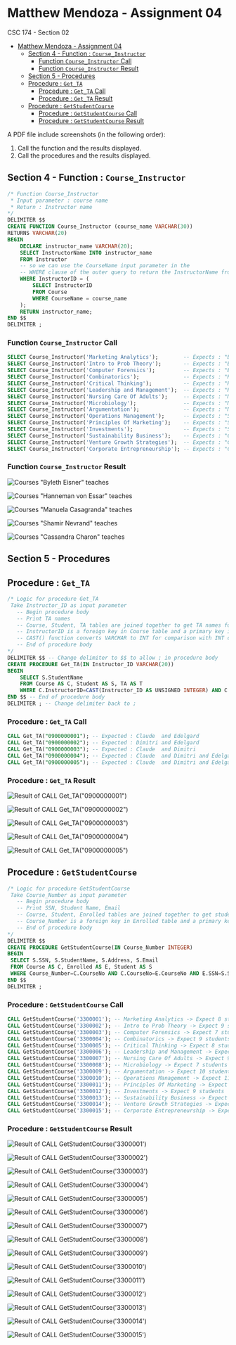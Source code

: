 # Matthew Mendoza - Assignment 04

CSC 174 - Section 02

- [Matthew Mendoza - Assignment 04](#matthew-mendoza---assignment-04)
  - [Section 4 - Function : `Course_Instructor`](#section-4---function--course_instructor)
    - [Function `Course_Instructor` Call](#function-course_instructor-call)
    - [Function `Course_Instructor` Result](#function-course_instructor-result)
  - [Section 5 - Procedures](#section-5---procedures)
  - [Procedure : `Get_TA`](#procedure--get_ta)
    - [Procedure : `Get_TA` Call](#procedure--get_ta-call)
    - [Procedure : `Get_TA` Result](#procedure--get_ta-result)
  - [Procedure : `GetStudentCourse`](#procedure--getstudentcourse)
    - [Procedure : `GetStudentCourse` Call](#procedure--getstudentcourse-call)
    - [Procedure : `GetStudentCourse` Result](#procedure--getstudentcourse-result)

A PDF file include screenshots (in the following order):

1) Call the function and the results displayed.
2) Call the procedures and the results displayed.

## Section 4 - Function : `Course_Instructor`

```sql
/* Function Course_Instructor
 * Input parameter : course name
 * Return : Instructor name
*/
DELIMITER $$
CREATE FUNCTION Course_Instructor (course_name VARCHAR(30))
RETURNS VARCHAR(20)
BEGIN
    DECLARE instructor_name VARCHAR(20);
    SELECT InstructorName INTO instructor_name
    FROM Instructor
    -- so we can use the CourseName input parameter in the
    -- WHERE clause of the outer query to return the InstructorName from the Instructor table
    WHERE InstructorID = (
        SELECT InstructorID
        FROM Course
        WHERE CourseName = course_name
    );
    RETURN instructor_name;
END $$
DELIMITER ;
```

### Function `Course_Instructor` Call

```sql
SELECT Course_Instructor('Marketing Analytics');        -- Expects : "Byleth Eisner"
SELECT Course_Instructor('Intro to Prob Theory');       -- Expects : "Byleth Eisner"
SELECT Course_Instructor('Computer Forensics');         -- Expects : "Byleth Eisner"
SELECT Course_Instructor('Combinatorics');              -- Expects : "Hanneman von Essar"
SELECT Course_Instructor('Critical Thinking');          -- Expects : "Hanneman von Essar"
SELECT Course_Instructor('Leadership and Management');  -- Expects : "Hanneman von Essar"
SELECT Course_Instructor('Nursing Care Of Adults');     -- Expects : "Manuela Casagranda"
SELECT Course_Instructor('Microbiology');               -- Expects : "Manuela Casagranda"
SELECT Course_Instructor('Argumentation');              -- Expects : "Manuela Casagranda"
SELECT Course_Instructor('Operations Management');      -- Expects : "Shamir Nevrand"
SELECT Course_Instructor('Principles Of Marketing');    -- Expects : "Shamir Nevrand"
SELECT Course_Instructor('Investments');                -- Expects : "Shamir Nevrand"
SELECT Course_Instructor('Sustainability Business');    -- Expects : "Cassandra Charon"
SELECT Course_Instructor('Venture Growth Strategies');  -- Expects : "Cassandra Charon"
SELECT Course_Instructor('Corporate Entrepreneurship'); -- Expects : "Cassandra Charon"
```

### Function `Course_Instructor` Result

![Courses "Byleth Eisner" teaches](assignment04-readme-attachments/section04_function_call_result01-byleth-eisner.png)

![Courses "Hanneman von Essar" teaches](assignment04-readme-attachments/section04_function_call_result02-hanneman-von-essar.png)

![Courses "Manuela Casagranda" teaches](assignment04-readme-attachments/section04_function_call_result03-manuela-casagrada.png)

![Courses "Shamir Nevrand" teaches](assignment04-readme-attachments/section04_function_call_result04-shamir-nevrand.png)

![Courses "Cassandra Charon" teaches](assignment04-readme-attachments/section04_function_call_result05-cassandra-choron.png)

## Section 5 - Procedures

## Procedure : `Get_TA`

```sql
/* Logic for procedure Get_TA
 Take Instructor_ID as input parameter
   -- Begin procedure body
   -- Print TA names
   -- Course, Student, TA tables are joined together to get TA names for a given instructor
   -- InstructorID is a foreign key in Course table and a primary key in Instructor table
   -- CAST() function converts VARCHAR to INT for comparison with INT column in Course table
   -- End of procedure body
*/
DELIMITER $$ -- Change delimiter to $$ to allow ; in procedure body
CREATE PROCEDURE Get_TA(IN Instructor_ID VARCHAR(20))
BEGIN 
    SELECT S.StudentName
    FROM Course AS C, Student AS S, TA AS T 
    WHERE C.InstructorID=CAST(Instructor_ID AS UNSIGNED INTEGER) AND C.TASSN=T.SSN AND T.SSN=S.SSN;
END $$ -- End of procedure body
DELIMITER ; -- Change delimiter back to ;
```

### Procedure : `Get_TA` Call

```sql
CALL Get_TA("0900000001"); -- Expected : Claude  and Edelgard
CALL Get_TA("0900000002"); -- Expected : Dimitri and Edelgard
CALL Get_TA("0900000003"); -- Expected : Claude  and Dimitri
CALL Get_TA("0900000004"); -- Expected : Claude  and Dimitri and Edelgard
CALL Get_TA("0900000005"); -- Expected : Claude  and Dimitri and Edelgard
```

### Procedure : `Get_TA` Result

![Result of `CALL Get_TA("0900000001")`](assignment04-readme-attachments/result_call_get_ta_0900000001.png)

![Result of `CALL Get_TA("0900000002")`](assignment04-readme-attachments/result_call_get_ta_0900000002.png)

![Result of `CALL Get_TA("0900000003")`](assignment04-readme-attachments/result_call_get_ta_0900000003.png)

![Result of `CALL Get_TA("0900000004")`](assignment04-readme-attachments/result_call_get_ta_0900000004.png)

![Result of `CALL Get_TA("0900000005")`](assignment04-readme-attachments/result_call_get_ta_0900000005.png)

## Procedure : `GetStudentCourse`

```sql
/* Logic for procedure GetStudentCourse
 Take Course_Number as input parameter
   -- Begin procedure body
   -- Print SSN, Student Name, Email
   -- Course, Student, Enrolled tables are joined together to get student info for a given course
   -- Course_Number is a foreign key in Enrolled table and a primary key in Course table
   -- End of procedure body
*/
DELIMITER $$
CREATE PROCEDURE GetStudentCourse(IN Course_Number INTEGER)
BEGIN
 SELECT S.SSN, S.StudentName, S.Address, S.Email
 FROM Course AS C, Enrolled AS E, Student AS S
 WHERE Course_Number=C.CourseNo AND C.CourseNo=E.CourseNo AND E.SSN=S.SSN ; 
END $$
DELIMITER ;
```

### Procedure : `GetStudentCourse` Call

```sql
CALL GetStudentCourse('3300001'); -- Marketing Analytics -> Expect 8 students
CALL GetStudentCourse('3300002'); -- Intro to Prob Theory -> Expect 9 students
CALL GetStudentCourse('3300003'); -- Computer Forensics -> Expect 7 students
CALL GetStudentCourse('3300004'); -- Combinatorics -> Expect 9 students
CALL GetStudentCourse('3300005'); -- Critical Thinking -> Expect 8 students
CALL GetStudentCourse('3300006'); -- Leadership and Management -> Expect 11 students
CALL GetStudentCourse('3300007'); -- Nursing Care Of Adults -> Expect 9 students
CALL GetStudentCourse('3300008'); -- Microbiology -> Expect 7 students
CALL GetStudentCourse('3300009'); -- Argumentation -> Expect 10 students
CALL GetStudentCourse('3300010'); -- Operations Management -> Expect 11 students
CALL GetStudentCourse('3300011'); -- Principles Of Marketing -> Expect 7 students
CALL GetStudentCourse('3300012'); -- Investments -> Expect 9 students
CALL GetStudentCourse('3300013'); -- Sustainability Business -> Expect 1 Student
CALL GetStudentCourse('3300014'); -- Venture Growth Strategies -> Expect 1 Student
CALL GetStudentCourse('3300015'); -- Corporate Entrepreneurship -> Expect 1 Student
```

### Procedure : `GetStudentCourse` Result

![Result of `CALL GetStudentCourse('3300001')`](assignment04-readme-attachments/result_call_procedure_getStudentCourse_3300001.png)

![Result of `CALL GetStudentCourse('3300002')`](assignment04-readme-attachments/result_call_procedure_getStudentCourse_3300002.png)

![Result of `CALL GetStudentCourse('3300003')`](assignment04-readme-attachments/result_call_procedure_getStudentCourse_3300003.png)

![Result of `CALL GetStudentCourse('3300004')`](assignment04-readme-attachments/result_call_procedure_getStudentCourse_3300004.png)

![Result of `CALL GetStudentCourse('3300005')`](assignment04-readme-attachments/result_call_procedure_getStudentCourse_3300005.png)

![Result of `CALL GetStudentCourse('3300006')`](assignment04-readme-attachments/result_call_procedure_getStudentCourse_3300006.png)

![Result of `CALL GetStudentCourse('3300007')`](assignment04-readme-attachments/result_call_procedure_getStudentCourse_3300007.png)

![Result of `CALL GetStudentCourse('3300008')`](assignment04-readme-attachments/result_call_procedure_getStudentCourse_3300008.png)

![Result of `CALL GetStudentCourse('3300009')`](assignment04-readme-attachments/result_call_procedure_getStudentCourse_3300009.png)

![Result of `CALL GetStudentCourse('3300010')`](assignment04-readme-attachments/result_call_procedure_getStudentCourse_3300010.png)

![Result of `CALL GetStudentCourse('3300011')`](assignment04-readme-attachments/result_call_procedure_getStudentCourse_3300011.png)

![Result of `CALL GetStudentCourse('3300012')`](assignment04-readme-attachments/result_call_procedure_getStudentCourse_3300012.png)

![Result of `CALL GetStudentCourse('3300013')`](assignment04-readme-attachments/result_call_procedure_getStudentCourse_3300013.png)

![Result of `CALL GetStudentCourse('3300014')`](assignment04-readme-attachments/result_call_procedure_getStudentCourse_3300014.png)

![Result of `CALL GetStudentCourse('3300015')`](assignment04-readme-attachments/result_call_procedure_getStudentCourse_3300015.png)
